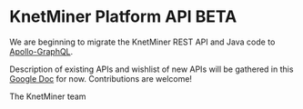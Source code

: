 # KnetMiner Platform API BETA

We are beginning to migrate the KnetMiner REST API and Java code to [Apollo-GraphQL](https://www.apollographql.com/).

Description of existing APIs and wishlist of new APIs will be gathered in this [Google Doc](https://docs.google.com/document/d/1KyZaBwq0uLnK9NIArIytRrI1CN6xZ5hkG21Nro1KyCo/edit?usp=sharing) for now. Contributions are welcome!

The KnetMiner team
